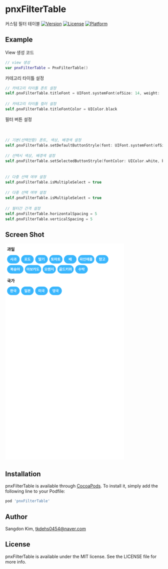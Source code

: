 # pnxFilterTable

커스텀 필터 테이블
[![Version](https://img.shields.io/cocoapods/v/pnxFilterTable.svg?style=flat)](https://cocoapods.org/pods/pnxFilterTable)
[![License](https://img.shields.io/cocoapods/l/pnxFilterTable.svg?style=flat)](https://cocoapods.org/pods/pnxFilterTable)
[![Platform](https://img.shields.io/cocoapods/p/pnxFilterTable.svg?style=flat)](https://cocoapods.org/pods/pnxFilterTable)

## Example


View 생성 코드
```swift
// view 생성
var pnxFilterTable = PnxFilterTable()
```

카테고리 타이틀 설정
```swift
// 카테고리 타이틀 폰트 설정
self.pnxFilterTable.titleFont = UIFont.systemFont(ofSize: 14, weight: .bold)

// 카테고리 타이틀 컬러 설정
self.pnxFilterTable.titleFontColor = UIColor.black
```

필터 버튼 설정
```swift


// 기본(선택안함) 폰트, 색상, 배경색 설정
self.pnxFilterTable.setDefaultButtonStryle(font: UIFont.systemFont(ofSize: 14, weight: .bold) ,fontColor: UIColor.white, backgroundColor: UIColor.red)

// 선택시 색상, 배경색 설정
self.pnxFilterTable.setSelectedButtonStryle(fontColor: UIColor.white, backgroundColor: UIColor.red)


// 다중 선택 여부 설정
self.pnxFilterTable.isMultipleSelect = true

// 다중 선택 여부 설정
self.pnxFilterTable.isMultipleSelect = true

// 필터간 간격 설정
self.pnxFilterTable.horizontalSpacing = 5
self.pnxFilterTable.verticalSpacing = 5
```

## Screen Shot
<img src="/Example/image/sampleImage.png">


## Installation

pnxFilterTable is available through [CocoaPods](https://cocoapods.org). To install
it, simply add the following line to your Podfile:

```ruby
pod 'pnxFilterTable'
```

## Author

Sangdon Kim, tkdehs0454@naver.com

## License

pnxFilterTable is available under the MIT license. See the LICENSE file for more info.
